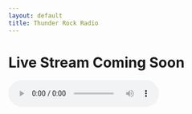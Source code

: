 ```yaml
---
layout: default
title: Thunder Rock Radio
---
```


<h1>Live Stream Coming Soon</h1>

<audio controls>
  <source src="https://onair.thunderrock.ca:8443/thunder.mp3" type="audio/mpeg">
</audio>
<!--<a href="http://onair.thunderrock.ca:8000/thunder.mp3" target="_blank">Live Stream Here</a>-->
